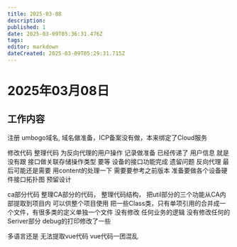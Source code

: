 ```yaml
---
title: 2025-03-08
description: 
published: 1
date: 2025-03-09T05:36:31.476Z
tags: 
editor: markdown
dateCreated: 2025-03-09T05:29:31.715Z
---
```


# 2025年03月08日

## 工作内容 
注册 umbogo域名, 域名做准备，ICP备案没有做，本来绑定了Cloud服务

修改代码 整理代码
为反向代理的用户操作 记录做准备 已经传递了 用户信息 
就是没有跟 接口做关联存储操作类型
要等 设备的接口功能完成
遗留问题  反向代理 最后可能还是需要 用content的处理一下
需要要参考之前版本
准备要做各个设备硬件接口拓扑图 预留设计

ca部分代码 
整理CA部分的代码， 整理代码结构，
把util部分的三个功能从CA内部提取到项目内 可以供整个项目使用
把一些Class类，只有单项引用的合并成一个文件，有很多类的定义单独一个文件
没有修改 任何业务的逻辑 没有修改任何的Seriver部分
debug的打印修改了一些

多语言还是 无法提取vue代码
vue代码一团混乱